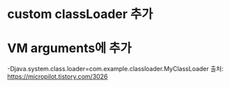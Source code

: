 # custom classLoader 추가
# VM arguments에 추가
-Djava.system.class.loader=com.example.classloader.MyClassLoader
출처: https://micropilot.tistory.com/3026